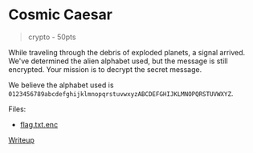 # Cosmic Caesar
> crypto - 50pts

While traveling through the debris of exploded planets, a signal arrived. We've determined the alien alphabet used, but the message is still encrypted. Your mission is to decrypt the secret message.

We believe the alphabet used is `0123456789abcdefghijklmnopqrstuvwxyzABCDEFGHIJKLMNOPQRSTUVWXYZ`.

Files:
- [flag.txt.enc](src/flag.txt.enc)

[Writeup](writeup/README.md)